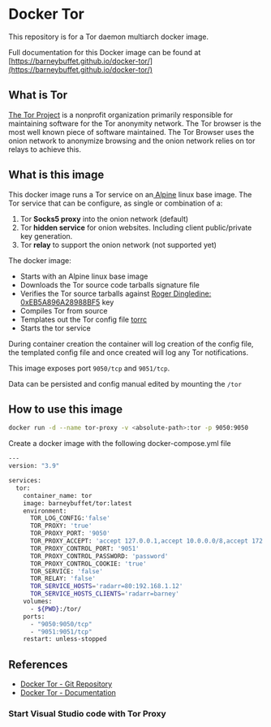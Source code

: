 # Docker Tor

This repository is for a Tor daemon multiarch docker image.

Full documentation for this Docker image can be found at [https://barneybuffet.github.io/docker-tor/](https://barneybuffet.github.io/docker-tor/)

## What is Tor

[The Tor Project](https://www.torproject.org/) is a nonprofit organization primarily responsible for maintaining software for the Tor anonymity network. The Tor browser is the most well known piece of software maintained. The Tor Browser uses the onion network to anonymize browsing and the onion network relies on tor relays to achieve this.

## What is this image

This docker image runs a Tor service on an[ Alpine](https://www.alpinelinux.org/) linux base image. The Tor service that can be configure, as single or combination of a:

1. Tor __Socks5 proxy__ into the onion network (default)
2. Tor __hidden service__ for onion websites. Including client public/private key generation.
3. Tor __relay__ to support the onion network (not supported yet)

The docker image:

* Starts with an Alpine linux base image
* Downloads the Tor source code tarballs signature file
* Verifies the Tor source tarballs against [Roger Dingledine: 0xEB5A896A28988BF5](https://2019.www.torproject.org/include/keys.txt) key
* Compiles Tor from source
* Templates out the Tor config file [torrc](https://www.mankier.com/1/tor)
* Starts the tor service

During container creation the container will log creation of the config file, the templated config file and once created will log any Tor notifications.

This image exposes port `9050/tcp` and `9051/tcp`.

Data can be persisted and config manual edited by mounting the `/tor`

## How to use this image

```bash
docker run -d --name tor-proxy -v <absolute-path>:tor -p 9050:9050
```

Create a docker image with the following docker-compose.yml file

```bash
---
version: "3.9"

services:
  tor:
    container_name: tor
    image: barneybuffet/tor:latest
    environment:
      TOR_LOG_CONFIG:'false'
      TOR_PROXY: 'true'
      TOR_PROXY_PORT: '9050'
      TOR_PROXY_ACCEPT: 'accept 127.0.0.1,accept 10.0.0.0/8,accept 172.16.0.0/12,accept 192.168.0.0/16'
      TOR_PROXY_CONTROL_PORT: '9051'
      TOR_PROXY_CONTROL_PASSWORD: 'password'
      TOR_PROXY_CONTROL_COOKIE: 'true'
      TOR_SERVICE: 'false'
      TOR_RELAY: 'false'
      TOR_SERVICE_HOSTS='radarr=80:192.168.1.12'
      TOR_SERVICE_HOSTS_CLIENTS='radarr=barney'
    volumes:
      - ${PWD}:/tor/
    ports:
      - "9050:9050/tcp"
      - "9051:9051/tcp"
    restart: unless-stopped
```

## References

* [Docker Tor - Git Repository](https://github.com/BarneyBuffet/docker-tor)
* [Docker Tor - Documentation](https://barneybuffet.github.io/docker-tor/)

### Start Visual Studio code with Tor Proxy